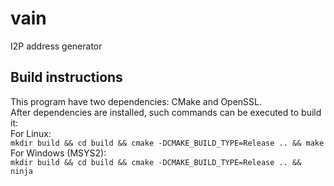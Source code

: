 # vain
I2P address generator

## Build instructions
This program have two dependencies: CMake and OpenSSL.  
After dependencies are installed, such commands can be executed to build it:  
For Linux:  
`mkdir build && cd build && cmake -DCMAKE_BUILD_TYPE=Release .. && make`  
For Windows (MSYS2):  
`mkdir build && cd build && cmake -DCMAKE_BUILD_TYPE=Release .. && ninja`
